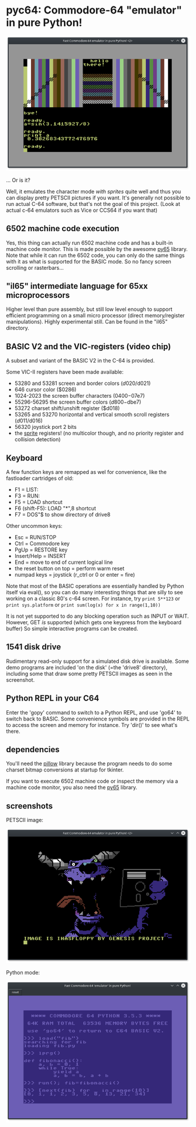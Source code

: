 # pyc64: Commodore-64 "emulator" in pure Python!

![Screenshot one](demo_screenshot1.png)

... Or is it?

Well, it emulates the character mode *with sprites* quite well and thus you can display pretty PETSCII pictures if you want.
It's generally not possible to run actual C-64 software, but that's not the goal
of this project. (Look at actual c-64 emulators such as Vice or CCS64 if you want that)


## 6502 machine code execution

Yes, this thing can actually run 6502 machine code and
has a built-in machine code monitor.
This is made possible by the awesome [py65](https://github.com/mnaberez/py65) library. 
Note that while it can run the 6502 code,
you can only do the same things with it as what is supported
for the BASIC mode. So no fancy screen scrolling or rasterbars...


## "il65"  intermediate language for 65xx microprocessors

Higher level than pure assembly, but still low level enough to support efficient
programming on a small micro processor (direct memory/register manipulations).
Highly experimental still. Can be found in the "il65" directory.


## BASIC V2 and the VIC-registers (video chip)

A subset and variant of the BASIC V2 in the C-64 is provided.

Some VIC-II registers have been made available:

- 53280 and 53281 screen and border colors ($d020/$d021)
- 646 cursor color ($0286)
- 1024-2023 the screen buffer characters ($0400-$07e7) 
- 55296-56295 the screen buffer colors ($d800-$dbe7)
- 53272 charset shift/unshift register ($d018)
- 53265 and 53270 horizontal and vertical smooth scroll registers ($d011/$d016)
- 56320 joystick port 2 bits
- the [sprite](https://www.c64-wiki.com/wiki/Sprite) registers! (no multicolor though, and no priority register and collision detection)


## Keyboard

A few function keys are remapped as wel for convenience, like the fastloader cartridges of old:

- F1 = LIST:
- F3 = RUN:
- F5 = LOAD shortcut
- F6 (shift-F5): LOAD "*",8  shortcut
- F7 = DOS"$ to show directory of drive8

Other uncommon keys:
- Esc = RUN/STOP
- Ctrl = Commodore key
- PgUp = RESTORE key
- Insert/Help = INSERT
- End = move to end of current logical line
- the reset button on top = perform warm reset
- numpad keys = joystick (r_ctrl or 0 or enter = fire)

Note that most of the BASIC operations are essentially handled by Python itself via eval(),
so you can do many interesting things that are silly to see working on a classic 80's c-64 screen.
For instance, try ``print 5**123``  or ``print sys.platform`` or ``print sum(log(x) for x in range(1,10))``

It is not yet supported to do any blocking operation such as INPUT or WAIT.
However, GET *is* supported (which gets one keypress from the keyboard buffer)
So simple interactive programs can be created.


## 1541 disk drive

Rudimentary read-only support for a simulated disk drive is available.
Some demo programs are included 'on the disk' (=the 'drive8' directory),
including some that draw some pretty PETSCII images as seen in the
screenshot.


## Python REPL in your C64

Enter the 'gopy' command to switch to a Python REPL, and use 'go64' to switch back to BASIC.
Some convenience symbols are provided in the REPL to access the screen
and memory for instance. Try 'dir()' to see what's there.


## dependencies

You'll need the [pillow](https://pillow.readthedocs.io) library because 
the program needs to do some charset bitmap conversions at startup for tkinter.

If you want to execute 6502 machine code or inspect the memory via a
machine code monitor, you also need the [py65](https://github.com/mnaberez/py65) library. 


## screenshots

PETSCII image:

![Screenshot two](demo_screenshot2.png)

Python mode:

![Screenshot two](demo_screenshot3.png)

